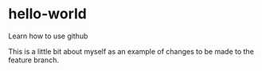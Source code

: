 # hello-world
Learn how to use github

This is a little bit about myself as an example of changes to be made to the feature branch.
